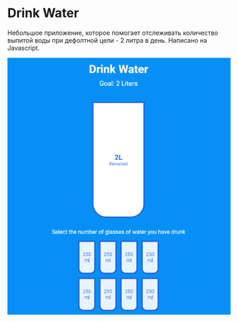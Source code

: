 # Drink Water

Небольшое приложение, которое помогает отслеживать количество выпитой воды при дефолтной цели - 2 литра в день. Написано на Javascript.

![](readme-files/drink-water.gif)
